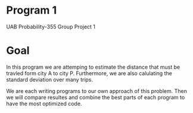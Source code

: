 # Program 1
UAB Probability-355 Group Project 1

# Goal
In this program we are attemping to estimate the distance that must be travled form city A to city P. Furthermore, we are also calulating the standard deviation over many trips.

We are each writing programs to our own approach of this problem. Then we will compare resultes and combine the best parts of each program to have the most optimized code.
